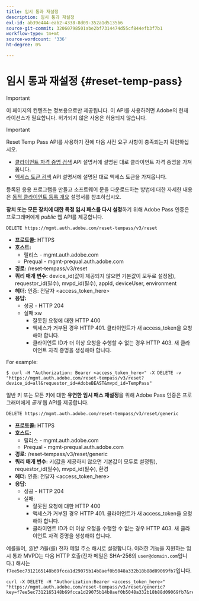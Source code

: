 ```yaml
---
title: 임시 통과 재설정
description: 임시 통과 재설정
exl-id: ab39e444-eab2-4338-8d09-352a1d5135b6
source-git-commit: 32060798501abe2bf7314474d55cf844efb3f7b1
workflow-type: tm+mt
source-wordcount: '336'
ht-degree: 0%

---
```



# 임시 통과 재설정 {#reset-temp-pass}

>[!IMPORTANT]
>
> 이 페이지의 컨텐츠는 정보용으로만 제공됩니다. 이 API를 사용하려면 Adobe의 현재 라이선스가 필요합니다. 허가되지 않은 사용은 허용되지 않습니다.

>[!IMPORTANT]
>
> Reset Temp Pass API를 사용하기 전에 다음 사전 요구 사항이 충족되는지 확인하십시오.
>
> * [클라이언트 자격 증명 검색](./dcr-api/apis/dynamic-client-registration-apis-retrieve-client-credentials.md) API 설명서에 설명된 대로 클라이언트 자격 증명을 가져옵니다.
> * [액세스 토큰 검색](./dcr-api/apis/dynamic-client-registration-apis-retrieve-access-token.md) API 설명서에 설명된 대로 액세스 토큰을 가져옵니다.
>
> 등록된 응용 프로그램을 만들고 소프트웨어 문을 다운로드하는 방법에 대한 자세한 내용은 [동적 클라이언트 등록 개요](./dcr-api/dynamic-client-registration-overview.md) 설명서를 참조하십시오.

**장치 또는 모든 장치에 대한 특정 임시 패스를 다시 설정**&#x200B;하기 위해 Adobe Pass 인증은 프로그래머에게 *public* 웹 API를 제공합니다.

```url
DELETE https://mgmt.auth.adobe.com/reset-tempass/v3/reset
```

* **프로토콜:** HTTPS
* **호스트:**
   * 릴리스 - mgmt.auth.adobe.com
   * Prequal - mgmt-prequal.auth.adobe.com
* **경로:** /reset-tempass/v3/reset
* **쿼리 매개 변수:** device_id(값이 제공되지 않으면 기본값이 모두로 설정됨), requestor_id(필수), mvpd_id(필수), appId, deviceUser, environment
* **헤더:** 인증: 전달자 &lt;access_token_here>
* **응답:**
   * 성공 - HTTP 204
   * 실패:xw
      * 잘못된 요청에 대한 HTTP 400
      * 액세스가 거부된 경우 HTTP 401. 클라이언트가 새 access_token을 요청해야 합니다.
      * 클라이언트 ID가 더 이상 요청을 수행할 수 없는 경우 HTTP 403. 새 클라이언트 자격 증명을 생성해야 합니다.


For example:

```curl
$ curl -H "Authorization: Bearer <access_token_here>" -X DELETE -v "https://mgmt.auth.adobe.com/reset-tempass/v3/reset?device_id=all&requestor_id=AdobeBEAST&mvpd_id=TempPass"
```

일반 키 또는 모든 키에 대한 **유연한 임시 패스 재설정**&#x200B;을 위해 Adobe Pass 인증은 프로그래머에게 *공개* 웹 API를 제공합니다.

```url
DELETE https://mgmt.auth.adobe.com/reset-tempass/v3/reset/generic
```

* **프로토콜:** HTTPS
* **호스트:**
   * 릴리스 - mgmt.auth.adobe.com
   * Prequal - mgmt-prequal.auth.adobe.com
* **경로:** /reset-tempass/v3/reset/generic
* **쿼리 매개 변수:** 키(값을 제공하지 않으면 기본값이 모두로 설정됨), requestor_id(필수), mvpd_id(필수), 환경
* **헤더:** 인증: 전달자 &lt;access_token_here>
* **응답:**
   * 성공 - HTTP 204
   * 실패:
      * 잘못된 요청에 대한 HTTP 400
      * 액세스가 거부된 경우 HTTP 401. 클라이언트가 새 access_token을 요청해야 합니다.
      * 클라이언트 ID가 더 이상 요청을 수행할 수 없는 경우 HTTP 403. 새 클라이언트 자격 증명을 생성해야 합니다.


예를들어, *일반 키*을(를) 전자 메일 주소 해시로 설정합니다.
이러한 기능을 지원하는 임시 통과 MVPD는
다음 HTTP 호출(전자 메일은 SHA-256의 `user@domain.com`입니다.)
해시는 `f7ee5ec7312165148b69fcca1d29075b14b8aef0b5048a332b18b88d09069fb7`입니다.

```curl
curl -X DELETE -H "Authorization:Bearer <access_token_here>"
"https://mgmt.auth.adobe.com/reset-tempass/v3/reset/generic?key=f7ee5ec7312165148b69fcca1d29075b14b8aef0b5048a332b18b88d09069fb7&requestor_id=REF&mvpd_id=TempPassREF"
```
